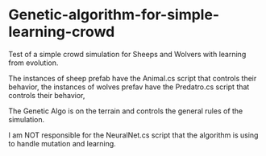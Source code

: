 # Genetic-algorithm-for-simple-learning-crowd
Test of a simple crowd simulation for Sheeps and Wolvers with learning from evolution.

The instances of sheep prefab have the Animal.cs script that controls their behavior, 
the instances of wolves prefav have the Predatro.cs script that controls their behavior,

The Genetic Algo is on the terrain and controls the general rules of the simulation. 

I am NOT responsible for the NeuralNet.cs script that the algorithm is using to handle mutation and learning. 
